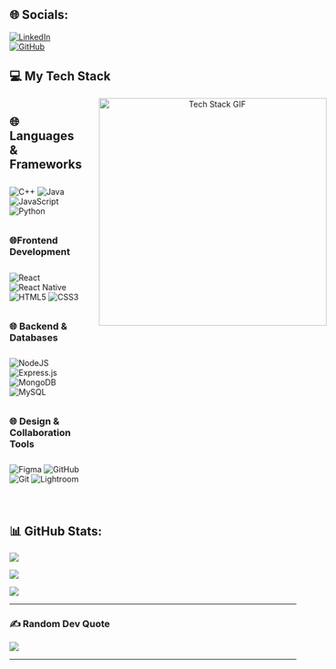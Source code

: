 
## 🌐 Socials:
 
[![LinkedIn](https://img.shields.io/badge/LinkedIn-%230077B5.svg?logo=linkedin&logoColor=white)](https://www.linkedin.com/in/chaitanya-rane-aaba03332?utm_source=share&utm_campaign=share_via&utm_content=profile&utm_medium=android_app)  
[![GitHub](https://img.shields.io/badge/GitHub-%23121011.svg?logo=github&logoColor=white)](https://github.com/ChxitanyaR7)

  





## 💻 My Tech Stack

<div style="display: flex; justify-content: space-between; align-items: flex-start; gap: 30px;">

  <!-- Tech Stack Icons -->
  <div style="flex: 1; display: flex; flex-wrap: wrap; gap: 10px; justify-content: flex-start;">

  ## 🌐**Languages & Frameworks**  
<div>
  <img src="https://img.shields.io/badge/c++-%2300599C.svg?style=for-the-badge&logo=c%2B%2B&logoColor=white" alt="C++">
  <img src="https://img.shields.io/badge/java-%23ED8B00.svg?style=for-the-badge&logo=openjdk&logoColor=white" alt="Java">
  <img src="https://img.shields.io/badge/javascript-%23323330.svg?style=for-the-badge&logo=javascript&logoColor=%23F7DF1E" alt="JavaScript">
  <img src="https://img.shields.io/badge/python-3670A0?style=for-the-badge&logo=python&logoColor=ffdd54" alt="Python">
</div>
    
  ### 🌐**Frontend Development**  
<div>
  <img src="https://img.shields.io/badge/react-%2320232a.svg?style=for-the-badge&logo=react&logoColor=%2361DAFB" alt="React">
  <img src="https://img.shields.io/badge/react_native-%2320232a.svg?style=for-the-badge&logo=react&logoColor=%2361DAFB" alt="React Native">
  <img src="https://img.shields.io/badge/html5-%23E34F26.svg?style=for-the-badge&logo=html5&logoColor=white" alt="HTML5">
  <img src="https://img.shields.io/badge/css3-%231572B6.svg?style=for-the-badge&logo=css3&logoColor=white" alt="CSS3">
</div>

### 🌐 **Backend & Databases**  
<div>
  <img src="https://img.shields.io/badge/node.js-6DA55F?style=for-the-badge&logo=node.js&logoColor=white" alt="NodeJS">
  <img src="https://img.shields.io/badge/express.js-%23404d59.svg?style=for-the-badge&logo=express&logoColor=%2361DAFB" alt="Express.js">
  <img src="https://img.shields.io/badge/MongoDB-%234ea94b.svg?style=for-the-badge&logo=mongodb&logoColor=white" alt="MongoDB">
  <img src="https://img.shields.io/badge/mysql-4479A1.svg?style=for-the-badge&logo=mysql&logoColor=white" alt="MySQL">
</div>

### 🌐 **Design & Collaboration Tools**  
<div>
  <img src="https://img.shields.io/badge/figma-%23F24E1E.svg?style=for-the-badge&logo=figma&logoColor=white" alt="Figma">
  <img src="https://img.shields.io/badge/github-%23121011.svg?style=for-the-badge&logo=github&logoColor=white" alt="GitHub">
  <img src="https://img.shields.io/badge/git-%23F05033.svg?style=for-the-badge&logo=git&logoColor=white" alt="Git">
  <img src="https://img.shields.io/badge/Adobe%20Lightroom-31A8FF.svg?style=for-the-badge&logo=Adobe%20Lightroom&logoColor=white" alt="Lightroom">
</div>

---


  <!-- GIF beside Tech Stack -->
 </div>

  <!-- GIF beside Tech Stack -->
  <div style="flex: 0.5; text-align: center;">
    <img src="https://gist.githubusercontent.com/theAdityaNVS/f5b585d1082da2dffffea32434f37956/raw/7f9552d0a179b4f84059259fa878199e369b069c/GitHub-logo.gif" height="400" alt="Tech Stack GIF" />
  </div>
  
</div>
  


## 📊 GitHub Stats:
![](https://github-readme-stats.vercel.app/api?username=ChxitanyaR7&theme=blue-green&hide_border=false&include_all_commits=false&count_private=false)<br/>

![](https://github-readme-streak-stats.herokuapp.com/?user=ChxitanyaR7&theme=blue-green&hide_border=false)<br/>

![](https://github-readme-stats.vercel.app/api/top-langs/?username=ChxitanyaR7&theme=blue-green&hide_border=false&include_all_commits=false&count_private=false&layout=compact)

---

### ✍ Random Dev Quote
![](https://quotes-github-readme.vercel.app/api?type=horizontal&theme=radical)

---

<!-- Proudly created with GPRM ( https://gprm.itsvg.in ) -->
